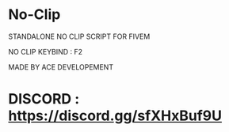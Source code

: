 # No-Clip
STANDALONE NO CLIP SCRIPT FOR FIVEM

NO CLIP KEYBIND : F2

MADE BY ACE DEVELOPEMENT

# DISCORD : https://discord.gg/sfXHxBuf9U
